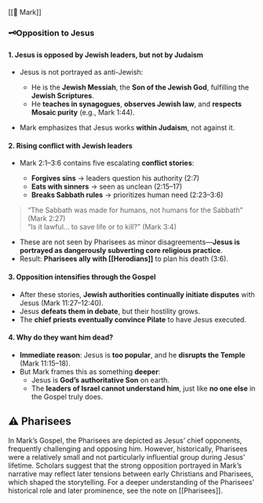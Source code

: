 [[📜 Mark]]

### 🗝️Opposition to Jesus

#### 1. **Jesus is opposed by Jewish leaders, but not by Judaism**

- Jesus is not portrayed as anti-Jewish:
    
    - He is the **Jewish Messiah**, the **Son of the Jewish God**, fulfilling the **Jewish Scriptures**.
    - He **teaches in synagogues**, **observes Jewish law**, and **respects Mosaic purity** (e.g., Mark 1:44).
- Mark emphasizes that Jesus works **within Judaism**, not against it.

#### 2. **Rising conflict with Jewish leaders**

- Mark 2:1–3:6 contains five escalating **conflict stories**:
    
    - **Forgives sins** → leaders question his authority (2:7)
    - **Eats with sinners** → seen as unclean (2:15–17)
    - **Breaks Sabbath rules** → prioritizes human need (2:23–3:6)

> “The Sabbath was made for humans, not humans for the Sabbath” (Mark 2:27)  
> “Is it lawful… to save life or to kill?” (Mark 3:4)

- These are not seen by Pharisees as minor disagreements—**Jesus is portrayed as dangerously subverting core religious practice**.
- Result: **Pharisees ally with [[Herodians]]** to plan his death (3:6).
    

#### 3. **Opposition intensifies through the Gospel**

- After these stories, **Jewish authorities continually initiate disputes** with Jesus (Mark 11:27–12:40).
- Jesus **defeats them in debate**, but their hostility grows.
- The **chief priests eventually convince Pilate** to have Jesus executed.

#### 4. **Why do they want him dead?**

- **Immediate reason**: Jesus is **too popular**, and he **disrupts the Temple** (Mark 11:15–18).
- But Mark frames this as something **deeper**:
    - Jesus is **God’s authoritative Son** on earth.
    - The **leaders of Israel cannot understand him**, just like **no one else** in the Gospel truly does.


## ⚠️ Pharisees 

In Mark’s Gospel, the Pharisees are depicted as Jesus’ chief opponents, frequently challenging and opposing him. However, historically, Pharisees were a relatively small and not particularly influential group during Jesus’ lifetime. Scholars suggest that the strong opposition portrayed in Mark’s narrative may reflect later tensions between early Christians and Pharisees, which shaped the storytelling. For a deeper understanding of the Pharisees’ historical role and later prominence, see the note on [[Pharisees]].